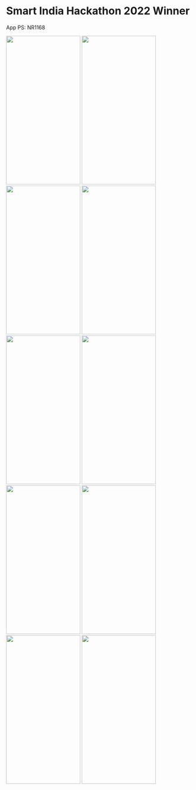 # Smart India Hackathon 2022 Winner
App
PS: NR1168 


<img src="https://github.com/shubhamxsagar/Umeed/assets/72368658/c1033175-b082-4a2b-b108-f183c70c3b63" width="200" height="400" />

<img src="https://github.com/shubhamxsagar/Umeed/assets/72368658/6b381ae5-ff3a-41a4-91a2-0d5ecd26ccc4" width="200" height="400" />

<img src="https://github.com/shubhamxsagar/Umeed/assets/72368658/c8a89a14-b380-49f7-8f5e-bd0982eeee1c" width="200" height="400" />
<img src="https://github.com/shubhamxsagar/Umeed/assets/72368658/227e8c81-2139-4ccc-a4bb-b72a93078720" width="200" height="400" />
<img src="https://github.com/shubhamxsagar/Umeed/assets/72368658/2c78a448-296e-409d-9b31-e24cd828d4b1" width="200" height="400" />
<img src="https://github.com/shubhamxsagar/Umeed/assets/72368658/2bb71727-8cb5-4d54-ad7e-27412e649b60" width="200" height="400" />
<img src="https://github.com/shubhamxsagar/Umeed/assets/72368658/27814cd4-8bdf-459d-bb55-a7a9e3eafc4f" width="200" height="400" />
<img src="https://github.com/shubhamxsagar/Umeed/assets/72368658/debb6e12-70e3-4cc2-812a-f0baf4dbde55" width="200" height="400" />
<img src="https://github.com/shubhamxsagar/Umeed/assets/72368658/c1128a73-540f-459c-88ff-d21a95847b36" width="200" height="400" />
<img src="https://github.com/shubhamxsagar/Umeed/assets/72368658/6b75cbf6-e75f-455a-b273-f11384b44e30" width="200" height="400" />


